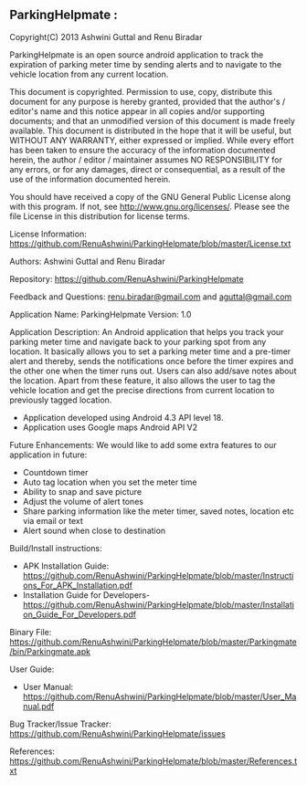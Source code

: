 ParkingHelpmate :
----------------
Copyright(C) 2013 Ashwini Guttal and Renu Biradar 

ParkingHelpmate is an open source android application to track the expiration of parking meter time by sending alerts and to navigate to the vehicle location from any current location. 

This document is copyrighted. Permission to use, copy, distribute this document for any purpose is hereby granted, provided that the author's / editor's name and this notice appear in all copies and/or supporting documents; and that an unmodified version of this document is made freely available. This document is distributed in the hope that it will be useful, but WITHOUT ANY WARRANTY, either expressed or implied. While every effort has been taken to ensure the accuracy of the information documented herein, the author / editor / maintainer assumes NO RESPONSIBILITY for any errors, or for any damages, direct or consequential, as a result of the use of the information documented herein. 

You should have received a copy of the GNU General Public License along with this program. If not, see <http://www.gnu.org/licenses/>. Please see the file License in this distribution for license terms.

License Information: https://github.com/RenuAshwini/ParkingHelpmate/blob/master/License.txt 

Authors: Ashwini Guttal and Renu Biradar

Repository: https://github.com/RenuAshwini/ParkingHelpmate

Feedback and Questions: renu.biradar@gmail.com and aguttal@gmail.com


Application Name: ParkingHelpmate
Version: 1.0

Application Description: An Android application that helps you track your parking meter time and navigate back to your parking spot from any location. It basically allows you to set a parking meter time and a pre-timer alert and thereby, sends the notifications once before the timer expires and the other one when the timer runs out. Users can also add/save notes about the location. Apart from these feature, it also allows the user to tag the vehicle location and get the precise directions from current location to previously tagged location.
- Application developed using Android 4.3 API level 18.
- Application uses Google maps Android API V2

Future Enhancements: 
We would like to add some extra features to our application in future:
- Countdown timer
- Auto tag location when you set the meter time
- Ability to snap and save picture 
- Adjust the volume of alert tones
- Share parking information like the meter timer, saved notes, location etc via email or text 
- Alert sound when close to destination

Build/Install instructions:
- APK Installation Guide: https://github.com/RenuAshwini/ParkingHelpmate/blob/master/Instructions_For_APK_Installation.pdf
- Installation Guide for Developers-https://github.com/RenuAshwini/ParkingHelpmate/blob/master/Installation_Guide_For_Developers.pdf 

Binary File:
https://github.com/RenuAshwini/ParkingHelpmate/blob/master/Parkingmate/bin/Parkingmate.apk

User Guide:
- User Manual: https://github.com/RenuAshwini/ParkingHelpmate/blob/master/User_Manual.pdf

Bug Tracker/Issue Tracker: https://github.com/RenuAshwini/ParkingHelpmate/issues

References: https://github.com/RenuAshwini/ParkingHelpmate/blob/master/References.txt
